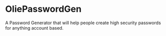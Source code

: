 # OliePasswordGen
A Password Generator that will help people create high security passwords for anything account based.
